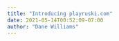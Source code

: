 ```yaml
---
title: "Introducing playruski.com"
date: 2021-05-14T00:52:09-07:00
author: "Dane Williams"
---
```


